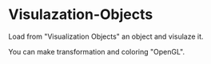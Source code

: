 # Visulazation-Objects

Load from "Visualization Objects" an object and visulaze it. 

You can make transformation and coloring "OpenGL".
